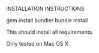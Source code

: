 INSTALLATION INSTRUCTIONS

gem install bundler
bundle install

This should install all requirements.

Only tested on Mac OS X
